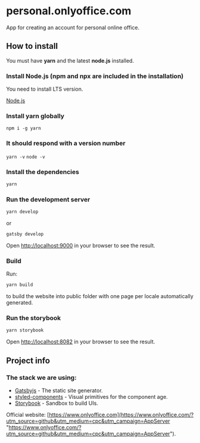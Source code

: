 # personal.onlyoffice.com

App for creating an account for personal online office.

## How to install

You must have **yarn** and the latest **node.js** installed.

### Install Node.js (npm and npx are included in the installation)

You need to install LTS version.

[Node.js](https://nodejs.org/)

### Install yarn globally

```npm i -g yarn```

### It should respond with a version number

```yarn -v```
```node -v```

### Install the dependencies

```bash
yarn
```

### Run the development server

```bash
yarn develop
```

or

```bash
gatsby develop
```

Open [http://localhost:9000](http://localhost:9000) in your browser to see the result.

### Build

Run:

```bash
yarn build
```

to build the website into public folder with one page per locale automatically generated.

### Run the storybook

```bash
yarn storybook
```

Open [http://localhost:8082](http://localhost:8082) in your browser to see the result.

## Project info

### The stack we are using:

- [Gatsbyjs](https://www.gatsbyjs.com) - The static site generator.
- [styled-components](https://styled-components.com/) - Visual primitives for the component age.
- [Storybook](https://storybook.js.org) - Sandbox to build UIs.

Official website: [https://www.onlyoffice.com](https://www.onlyoffice.com/?utm_source=github&utm_medium=cpc&utm_campaign=AppServer "https://www.onlyoffice.com/?utm_source=github&utm_medium=cpc&utm_campaign=AppServer").
